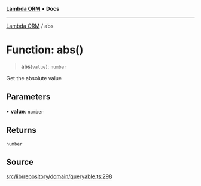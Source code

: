 [**Lambda ORM**](../README.md) • **Docs**

***

[Lambda ORM](../README.md) / abs

# Function: abs()

> **abs**(`value`): `number`

Get the absolute value

## Parameters

• **value**: `number`

## Returns

`number`

## Source

[src/lib/repository/domain/queryable.ts:298](https://github.com/lambda-orm/lambdaorm-base/blob/75309e81097991935956cdab867faba6428c498c/src/lib/repository/domain/queryable.ts#L298)
